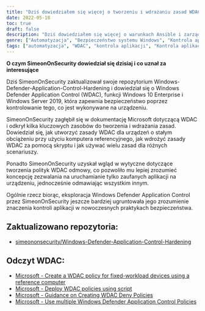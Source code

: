 ```yaml
---
title: "Dziś dowiedziałem się więcej o tworzeniu i wdrażaniu zasad WDAC"
date: 2022-05-18
toc: true
draft: false
description: "Dziś dowiedziałem się więcej o warunkach Ansible i zarządzaniu zmiennymi"
genre: ["Automatyzacja", "Bezpieczeństwo systemu Windows", "Kontrola aplikacji", "Windows Defender", "WDAC", "Powershell", "Ochrona przed zagrożeniami", "Windows Server 2019", "Bezpieczeństwo przedsiębiorstwa", "Zarządzanie polityką", "Najlepsze praktyki w zakresie bezpieczeństwa"]
tags: ["automatyzacja", "WDAC", "kontrola aplikacji", "Kontrola aplikacji Windows Defender", "Windows Defender", "Powershell", "Dokumentacja Microsoft", "Tworzenie polityki WDAC", "wdrażanie polityki", "Wdrażanie oparte na skryptach", "wiele polityk WDAC", "urządzenia o stałym obciążeniu", "zaufane aplikacje", "deny policies", "praktyki bezpieczeństwa", "zarządzanie polityką", "bezpieczeństwo przedsiębiorstwa", "ochrona przed zagrożeniami", "Windows Server", "Bezpieczeństwo systemu Windows", "biała lista aplikacji"]
---
```


**O czym SimeonOnSecurity dowiedział się dzisiaj i co uznał za interesujące**

Dziś SimeonOnSecurity zaktualizował swoje repozytorium Windows-Defender-Application-Control-Hardening i dowiedział się o Windows Defender Application Control (WDAC), funkcji Windows 10 Enterprise i Windows Server 2019, która zapewnia bezpieczeństwo poprzez kontrolowanie tego, co jest wykonywane na urządzeniu.

SimeonOnSecurity zagłębił się w dokumentację Microsoft dotyczącą WDAC i odkrył kilka kluczowych zasobów do tworzenia i wdrażania zasad. Dowiedział się, jak utworzyć zasady WDAC dla urządzeń o stałym obciążeniu przy użyciu komputera referencyjnego, jak wdrożyć zasady WDAC za pomocą skryptu i jak używać wielu zasad dla różnych scenariuszy.

Ponadto SimeonOnSecurity uzyskał wgląd w wytyczne dotyczące tworzenia polityk WDAC odmowy, co pozwoliło mu lepiej zrozumieć koncepcję zezwalania na uruchamianie tylko zaufanych aplikacji na urządzeniu, jednocześnie odmawiając wszystkim innym.

Ogólnie rzecz biorąc, eksploracja Windows Defender Application Control przez SimeonOnSecurity jeszcze bardziej ugruntowała jego zrozumienie znaczenia kontroli aplikacji w nowoczesnych praktykach bezpieczeństwa.

## Zaktualizowano repozytoria:
- [simeononsecurity/Windows-Defender-Application-Control-Hardening](https://github.com/simeononsecurity/Windows-Defender-Application-Control-Hardening)

## Odczyt WDAC:
- [Microsoft - Create a WDAC policy for fixed-workload devices using a reference computer](https://docs.microsoft.com/en-us/windows/security/threat-protection/windows-defender-application-control/create-initial-default-policy)
- [Microsoft - Deploy WDAC policies using script](https://docs.microsoft.com/en-us/windows/security/threat-protection/windows-defender-application-control/deployment/deploy-wdac-policies-with-script)
- [Microsoft - Guidance on Creating WDAC Deny Policies](https://docs.microsoft.com/en-us/windows/security/threat-protection/windows-defender-application-control/create-wdac-deny-policy)
- [Microsoft - Use multiple Windows Defender Application Control Policies](https://docs.microsoft.com/en-us/windows/security/threat-protection/windows-defender-application-control/deploy-multiple-windows-defender-application-control-policies)
